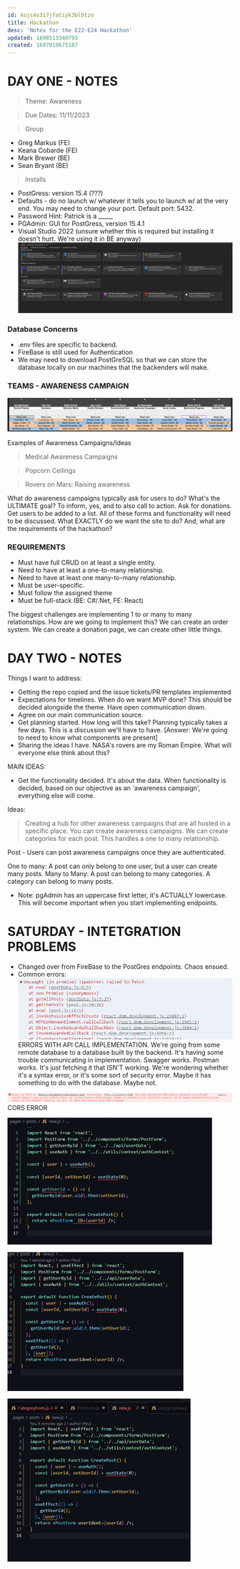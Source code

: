 ```yaml
---
id: kojc4v3i7jfatiyk3blbtzo
title: Hackathon
desc: 'Notes for the E22-E24 Hackathon'
updated: 1698513340793
created: 1697910675187
---
```

# DAY ONE - NOTES
> Theme: Awareness

> Due Dates: 11/11/2023

> Group

- Greg Markus (FE)
- Keana Cobarde (FE)
- Mark Brewer (BE)
- Sean Bryant (BE)

> Installs

- PostGress: version 15.4 (???)
- Defaults - do no launch w/ whatever it tells you to launch w/ at the very end. You may need to change your port. Default port: 5432. 
- Password Hint: Patrick is a _____
- PGAdmin: GUI for PostGress, version 15.4.1
- Visual Studio 2022 (unsure whether this is required but installing it doesn't hurt. We're using it in BE anyway)
![Alt text](image-16.png)

### Database Concerns
- .env files are specific to backend.
- FireBase is still used for Authentication
- We may need to download PostGreSQL so that we can store the database locally on our machines that the backenders will make.


### TEAMS - AWARENESS CAMPAIGN
![Alt text](image-15.png)

Examples of Awareness Campaigns/Ideas 
> Medical Awareness Campaigns

> Popcorn Ceilings

> Rovers on Mars: Raising awareness

What do awareness campaigns typically ask for users to do? What's the ULTIMATE goal? To inform, yes, and to also call to action. Ask for donations. Get users to be added to a list. All of these forms and functionality will need to be discussed. What EXACTLY do we want the site to do? And, what are the requirements of the hackathon?

### REQUIREMENTS
- Must have full CRUD on at least a single entity.
- Need to have at least a one-to-many relationship.
- Need to have at least one many-to-many relationship.
- Must be user-specific.
- Must follow the assigned theme
- Must be full-stack (BE: C#/.Net, FE: React)

The biggest challenges are implementing 1 to or many to many relationships. How are we going to implement this? We can create an order system. We can create a donation page, we can create other little things.

# DAY TWO - NOTES 

Things I want to address: 
- Getting the repo copied and the issue tickets/PR templates implemented
- Expectations for timelines. When do we want MVP done? This should be decided alongside the theme. Have open communication down.
- Agree on our main communication source.
- Get planning started. How long will this take? Planning typically takes a few days. This is a discussion we'll have to have. [Answer: We're going to need to know what components are present]
- Sharing the ideas I have. NASA's rovers are my Roman Empire. What will everyone else think about this?

MAIN IDEAS: 
- Get the functionality decided. It's about the data. When functionality is decided, based on our objective as an 'awareness campaign', everything else will come.

Ideas: 
> Creating a hub for other awareness campaigns that are all hosted in a specific place. You can create awareness campaigns. We can create categories for each post. This handles a one to many relationship. 

Post - Users can post awareness campaigns once they are authenticated.

One to many: A post can only belong to one user, but a user can create many posts.
Many to Many: A post can belong to many categories. A category can belong to many posts.

- Note: pgAdmin has an uppercase first letter, it's ACTUALLY lowercase. This will become important when you start implementing endpoints.

# SATURDAY - INTETGRATION PROBLEMS
- Changed over from FireBase to the PostGres endpoints. Chaos ensued. 
- Common errors: 
![Alt text](image-17.png)
ERRORS WITH API CALL IMPLEMENTATION. We're going from some remote database to a database built by the backend. It's having some trouble communicating in implementation. Swagger works. Postman works. It's just fetching it that ISN'T working. We're wondering whether it's a syntax error, or it's some sort of security error. Maybe it has something to do with the database. Maybe not.

![Alt text](image-18.png) CORS ERROR

![Alt text](image-19.png)

![Alt text](image-20.png)

![Alt text](image-21.png)
